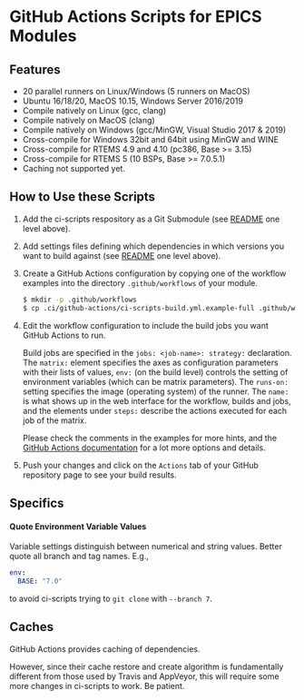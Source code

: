 # GitHub Actions Scripts for EPICS Modules

## Features

 - 20 parallel runners on Linux/Windows (5 runners on MacOS)
 - Ubuntu 16/18/20, MacOS 10.15, Windows Server 2016/2019
 - Compile natively on Linux (gcc, clang)
 - Compile natively on MacOS (clang)
 - Compile natively on Windows (gcc/MinGW, Visual Studio 2017 & 2019)
 - Cross-compile for Windows 32bit and 64bit using MinGW and WINE
 - Cross-compile for RTEMS 4.9 and 4.10 (pc386, Base >= 3.15)
 - Cross-compile for RTEMS 5 (10 BSPs, Base >= 7.0.5.1)
 - Caching not supported yet.

## How to Use these Scripts

 1. Add the ci-scripts respository as a Git Submodule
    (see [README](../README.md) one level above).

 2. Add settings files defining which dependencies in which versions
    you want to build against
    (see [README](../README.md) one level above).

 3. Create a GitHub Actions configuration by copying one of the workflow 
    examples into the directory `.github/workflows` of your module.
    ```bash
    $ mkdir -p .github/workflows
    $ cp .ci/github-actions/ci-scripts-build.yml.example-full .github/workflows/ci-scripts-build.yml
    ```
	
 4. Edit the workflow configuration to include the build jobs you want
    GitHub Actions to run.

    Build jobs are specified in the `jobs: <job-name>: strategy:`
    declaration. The `matrix:` element specifies the axes as configuration
    parameters with their lists of values,
    `env:` (on the build level) controls the setting of environment variables
    (which can be matrix parameters).
    The `runs-on:` setting specifies the image (operating system) of the
    runner.
    The `name:` is what shows up in the web interface for the workflow,
    builds and jobs, and the elements under `steps:` describe the actions
    executed for each job of the matrix.

    Please check the comments in the examples for more hints, and the 
    [GitHub Actions documentation](https://help.github.com/en/actions)
    for a lot more options and details.

 5. Push your changes and click on the `Actions` tab of your GitHub repository
    page to see your build results.

## Specifics

#### Quote Environment Variable Values

Variable settings distinguish between numerical and string values.
Better quote all branch and tag names. E.g.,
```yaml
env:
  BASE: "7.0"
```
to avoid ci-scripts trying to `git clone` with `--branch 7`.

## Caches

GitHub Actions provides caching of dependencies.

However, since their cache restore and create algorithm is fundamentally
different from those used by Travis and AppVeyor, this will require some
more changes in ci-scripts to work. Be patient.
